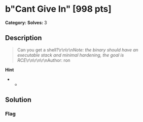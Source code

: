 # b"Cant Give In" [998 pts]

**Category:** 
**Solves:** 3

## Description
>Can you get a shell?\r\n\r\n*Note: the binary should have an executable stack and minimal hardening, the goal is RCE*\r\n\r\n\r\nAuthor: ron

**Hint**
* -

## Solution

### Flag

